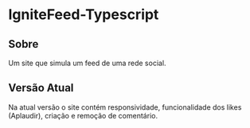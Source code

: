 # IgniteFeed-Typescript

## Sobre

   Um site que simula um feed de uma rede social.

## Versão Atual

   Na atual versão o site contém responsividade, funcionalidade dos likes (Aplaudir), criação e remoção de comentário. 

